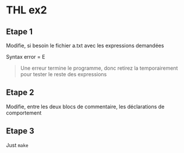 # THL ex2

## Etape 1

Modifie, si besoin le fichier a.txt avec les expressions demandées

Syntax error = E

> Une erreur termine le programme, donc retirez la temporairement pour tester le reste des expressions

## Etape 2

Modifie, entre les deux blocs de commentaire, les déclarations de comportement

## Etape 3

Just `make`